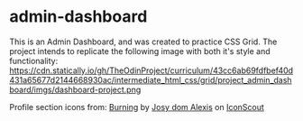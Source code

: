 # admin-dashboard
This is an Admin Dashboard, and was created to practice CSS Grid. The project intends to replicate the following image with both it's style and functionality: https://cdn.statically.io/gh/TheOdinProject/curriculum/43cc6ab69fdfbef40d431a65677d2144668930ac/intermediate_html_css/grid/project_admin_dashboard/imgs/dashboard-project.png

Profile section icons from: <a href="https://iconscout.com/icons/burning" class="text-underline font-size-sm" target="_blank">Burning</a> by <a href="https://iconscout.com/contributors/josydomalexis" class="text-underline font-size-sm">Josy dom Alexis</a> on <a href="https://iconscout.com" class="text-underline font-size-sm">IconScout</a>